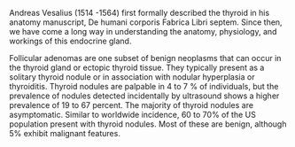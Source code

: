 Andreas Vesalius (1514 -1564) first formally described the thyroid in his anatomy manuscript, De humani corporis Fabrica Libri septem. Since then, we have come a long way in understanding the anatomy, physiology, and workings of this endocrine gland.

Follicular adenomas are one subset of benign neoplasms that can occur in the thyroid gland or ectopic thyroid tissue. They typically present as a solitary thyroid nodule or in association with nodular hyperplasia or thyroiditis. Thyroid nodules are palpable in 4 to 7 % of individuals, but the prevalence of nodules detected incidentally by ultrasound shows a higher prevalence of 19 to 67 percent. The majority of thyroid nodules are asymptomatic. Similar to worldwide incidence, 60 to 70% of the US population present with thyroid nodules. Most of these are benign, although 5% exhibit malignant features.